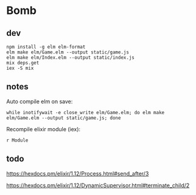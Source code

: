 # Bomb

## dev

    npm install -g elm elm-format
    elm make elm/Game.elm --output static/game.js
    elm make elm/Index.elm --output static/index.js
    mix deps.get
    iex -S mix


## notes

Auto compile elm on save:

    while inotifywait -e close_write elm/Game.elm; do elm make elm/Game.elm --output static/game.js; done

Recompile elixir module (iex):

    r Module

## todo

https://hexdocs.pm/elixir/1.12/Process.html#send_after/3

https://hexdocs.pm/elixir/1.12/DynamicSupervisor.html#terminate_child/2
